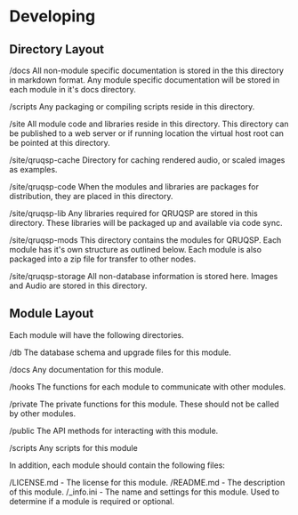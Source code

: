Developing
==========


Directory Layout
----------------

/docs 
    All non-module specific documentation is stored in the this directory in markdown format. Any module specific documentation will be stored in each module in it's docs directory.

/scripts
    Any packaging or compiling scripts reside in this directory.

/site 
    All module code and libraries reside in this directory. This directory can be published to a web server or if running location the virtual host root can be pointed at this directory.

/site/qruqsp-cache
    Directory for caching rendered audio, or scaled images as examples.

/site/qruqsp-code
    When the modules and libraries are packages for distribution, they are placed in this directory.

/site/qruqsp-lib
    Any libraries required for QRUQSP are stored in this directory. 
    These libraries will be packaged up and available via code sync.

/site/qruqsp-mods
    This directory contains the modules for QRUQSP. 
    Each module has it's own structure as outlined below. 
    Each module is also packaged into a zip file for transfer to other nodes.

/site/qruqsp-storage
    All non-database information is stored here. Images and Audio are stored in this directory.


Module Layout
-------------

Each module will have the following directories.

/db
    The database schema and upgrade files for this module.

/docs
    Any documentation for this module.

/hooks
    The functions for each module to communicate with other modules.

/private 
    The private functions for this module. These should not be called by other modules.

/public
    The API methods for interacting with this module.

/scripts
    Any scripts for this module

In addition, each module should contain the following files:

/LICENSE.md - The license for this module.
/README.md - The description of this module.
/_info.ini - The name and settings for this module. Used to determine if a module is required or optional.


